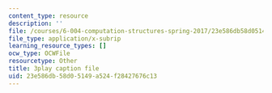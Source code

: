 ```yaml
---
content_type: resource
description: ''
file: /courses/6-004-computation-structures-spring-2017/23e586db58d05149a524f28427676c13_CLiy3m2Jt-M.vtt
file_type: application/x-subrip
learning_resource_types: []
ocw_type: OCWFile
resourcetype: Other
title: 3play caption file
uid: 23e586db-58d0-5149-a524-f28427676c13
---
```


